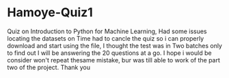# Hamoye-Quiz1
Quiz on Introduction to Python for Machine Learning, Had some issues locating the datasets on Time had to cancle the quiz so i can properly download and start using the file, I thought the test was in Two batches only to find out I will be answering the 20 questions at a go. I hope i would be consider won't repeat thesame mistake, bur was till able to work of the part two of the project. Thank you
